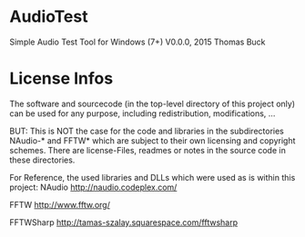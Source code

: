 # AudioTest
Simple Audio Test Tool for Windows (7+)
V0.0.0, 2015 Thomas Buck

# License Infos
The software and sourcecode (in the top-level directory of this project only) can be used for any purpose, including redistribution, modifications, ... 

BUT: This is NOT the case for the code and libraries in the subdirectories NAudio-* and FFTW* which are subject to their own licensing and copyright schemes. There are license-Files, readmes or notes in the source code in these directories.

For Reference, the used libraries and DLLs which were used as is within this project:
NAudio 
http://naudio.codeplex.com/

FFTW
http://www.fftw.org/

FFTWSharp
http://tamas-szalay.squarespace.com/fftwsharp
